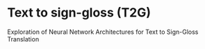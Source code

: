 # Text to sign-gloss (T2G)

Exploration of Neural Network Architectures for Text to Sign-Gloss Translation
